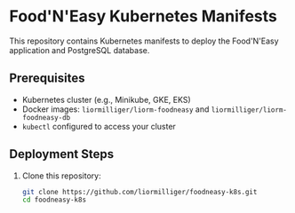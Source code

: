 # Food'N'Easy Kubernetes Manifests

This repository contains Kubernetes manifests to deploy the Food'N'Easy application and PostgreSQL database.

## Prerequisites
- Kubernetes cluster (e.g., Minikube, GKE, EKS)
- Docker images: `liormilliger/liorm-foodneasy` and `liormilliger/liorm-foodneasy-db`
- `kubectl` configured to access your cluster

## Deployment Steps
1. Clone this repository:
   ```bash
   git clone https://github.com/liormilliger/foodneasy-k8s.git
   cd foodneasy-k8s